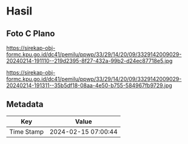 # Hasil

## Foto C Plano

https://sirekap-obj-formc.kpu.go.id/dc41/pemilu/ppwp/33/29/14/20/09/3329142009029-20240214-191110--219d2395-8f27-432a-99b2-d24ec87718e5.jpg

https://sirekap-obj-formc.kpu.go.id/dc41/pemilu/ppwp/33/29/14/20/09/3329142009029-20240214-191311--35b5df18-08aa-4e50-b755-584967fb9729.jpg


## Metadata

| Key        | Value               |
| ---------- | ------------------- |
| Time Stamp | 2024-02-15 07:00:44 |




